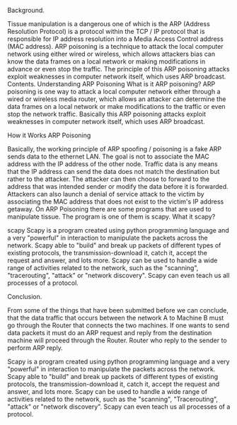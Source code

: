 Background.

Tissue manipulation is a dangerous one of which is the ARP (Address Resolution Protocol) is a protocol within the TCP / IP protocol that is responsible for IP address resolution into a Media Access Control address (MAC address). ARP poisoning is a technique to attack the local computer network using either wired or wireless, which allows attackers bias can know the data frames on a local network or making modifications in advance or even stop the traffic. The principle of this ARP poisoning attacks exploit weaknesses in computer network itself, which uses ARP broadcast.
Contents.
Understanding ARP Poisoning
What is it ARP poisoning? ARP poisoning is one way to attack a local computer network either through a wired or wireless media router, which allows an attacker can determine the data frames on a local network or make modifications to the traffic or even stop the network traffic. Basically this ARP poisoning attacks exploit weaknesses in computer network itself, which uses ARP broadcast.

How it Works ARP Poisoning

Basically, the working principle of ARP spoofing / poisoning is a fake ARP sends data to the ethernet LAN. The goal is not to associate the MAC address with the IP address of the other node. Traffic data is any means that the IP address can send the data does not match the destination but rather to the attacker. The attacker can then choose to forward to the address that was intended sender or modify the data before it is forwarded. Attackers can also launch a denial of service attack to the victim by associating the MAC address that does not exist to the victim's IP address getaway. On ARP Poisoning there are some programs that are used to manipulate tissue. The program is one of them is scapy. What it scapy?

scapy
Scapy is a program created using python programming language and a very "powerful" in interaction to manipulate the packets across the network. Scapy able to "build" and break up packets of different types of existing protocols, the transmission-download it, catch it, accept the request and answer, and lots more. Scapy can be used to handle a wide range of activities related to the network, such as the "scanning", "tracerouting", "attack" or "network discovery". Scapy can even teach us all processes of a protocol.

Conclusion.

From some of the things that have been submitted before we can conclude, that the data traffic that occurs between the network A to Machine B must go through the Router that connects the two machines. If one wants to send data packets it must do an ARP request and reply from the destination machine will proceed through the Router. Router who reply to the sender to perform ARP reply.

Scapy is a program created using python programming language and a very "powerful" in interaction to manipulate the packets across the network. Scapy able to "build" and break up packets of different types of existing protocols, the transmission-download it, catch it, accept the request and answer, and lots more. Scapy can be used to handle a wide range of activities related to the network, such as the "scanning",
"Tracerouting", "attack" or "network discovery". Scapy can even teach us all processes of a protocol.
